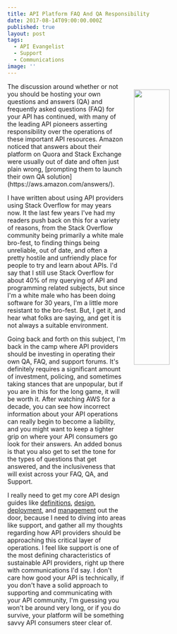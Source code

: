 ```yaml
---
title: API Platform FAQ And QA Responsibility
date: 2017-08-14T09:00:00.000Z
published: true
layout: post
tags:
  - API Evangelist
  - Support
  - Communications
image: ''
---
```

<p><a href="https://aws.amazon.com/answers/"><img src="https://s3.amazonaws.com/kinlane-productions/amazon/aws-answers-icons.png" align="right" width="40%" style="padding: 15px;" /></a></p>The discussion around whether or not you should be hosting your own questions and answers (QA) and frequently asked questions (FAQ) for your API has continued, with many of the leading API pioneers asserting responsibility over the operations of these important API resources. Amazon noticed that answers about their platform on Quora and Stack Exchange were usually out of date and often just plain wrong, [prompting them to launch their own QA solution](https://aws.amazon.com/answers/).

I have written about using API providers using Stack Overflow for may years now. It the last few years I've had my readers push back on this for a variety of reasons, from the Stack Overflow community being primarily a white male bro-fest, to finding things being unreliable, out of date, and often a pretty hostile and unfriendly place for people to try and learn about APIs. I'd say that I still use Stack Overflow for about 40% of my querying of API and programming related subjects, but since I'm a white male who has been doing software for 30 years, I'm a little more resistant to the bro-fest. But, I get it, and hear what  folks are saying, and get it is not always a suitable environment.

Going back and forth on this subject, I'm back in the camp where API providers should be investing in operating their own QA, FAQ, and support forums. It's definitely requires a significant amount of investment, policing, and sometimes taking stances that are unpopular, but if you are in this for the long game, it will be worth it. After watching AWS for a decade, you can see how incorrect information about your API operations can really begin to become a liability, and you might want to keep a tighter grip on where your API consumers go look for their answers. An added bonus is that you also get to set the tone for the types of questions that get answered, and the inclusiveness that will exist across your FAQ, QA, and Support.

I really need to get my core API design guides like [definitions](http://definitions.apievangelist.com/), [design](http://design.apievangelist.com/), [deployment](http://deployment.apievangelist.com/), and [management](http://management.apievangelist.com/) out the door, because I need to diving into areas like support, and gather all my thoughts regarding how API providers should be approaching this critical layer of operations. I feel like support is one of the most defining characteristics of sustainable API providers, right up there with communications I'd say. I don't care how good your API is technically, if you don't have a solid approach to supporting and communicating with your API community, I'm guessing you won't be around very long, or if you do survive, your platform will be something savvy API consumers steer clear of.
